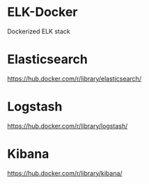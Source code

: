 # ELK-Docker
Dockerized ELK stack 

# Elasticsearch
https://hub.docker.com/r/library/elasticsearch/

# Logstash
https://hub.docker.com/r/library/logstash/

# Kibana
https://hub.docker.com/r/library/kibana/

